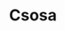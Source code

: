 ---
# This topic lives at
# https://digital.gov/topics/csosa

# Topic Title
title: "Csosa"

# description — keep it short and clear
# summary: ""

# Weight
weight: 1

# For more information on managing topics,
# see https://github.com/GSA/digitalgov.gov/wiki/topics
---